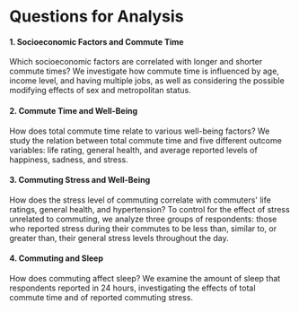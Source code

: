 # Questions for Analysis

#### 1. Socioeconomic Factors and Commute Time
Which socioeconomic factors are correlated with longer and shorter commute times? We investigate how commute time is influenced by age, income level, and having multiple jobs, as well as considering the possible modifying effects of sex and metropolitan status.
   
#### 2. Commute Time and Well-Being
How does total commute time relate to various well-being factors? We study the relation between total commute time and five different outcome variables: life rating, general health, and average reported levels of happiness, sadness, and stress.

#### 3. Commuting Stress and Well-Being
How does the stress level of commuting correlate with commuters' life ratings, general health, and hypertension? To control for the effect of stress unrelated to commuting, we analyze three groups of respondents: those who reported stress during their commutes to be less than, similar to, or greater than, their general stress levels throughout the day.

#### 4. Commuting and Sleep
How does commuting affect sleep? We examine the amount of sleep that respondents reported in 24 hours, investigating the effects of total commute time and of reported commuting stress.

